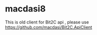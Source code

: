 # macdasi8
This is old client for Bit2C api , please use https://github.com/macdasi/Bit2C.ApiClient
